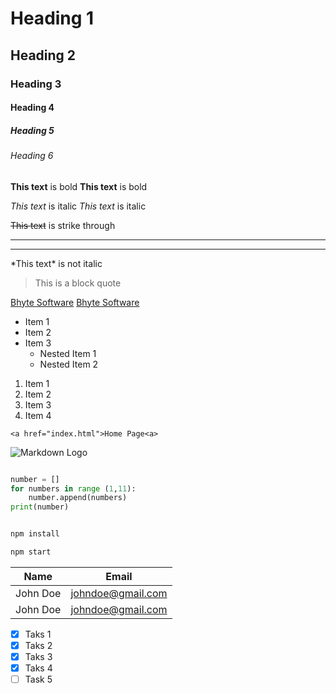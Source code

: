 <!--Headers-->

# Heading 1
## Heading 2
### Heading 3
#### Heading 4
##### Heading 5
###### Heading 6

<!--Bold-->

**This text** is bold
__This text__ is bold

<!--Italic-->

*This text* is italic
_This text_ is italic

<!--Strikethrough-->

~~This text~~ is strike through

<!--Horizontal line-->

---
___

<!--Escaping special characters-->

\*This text\* is not italic

<!--Blockquote-->

> This is a block quote

<!--Links-->

[Bhyte Software](https://www.bhytesoftware.com)
[Bhyte Software](https://www.bhytesoftware.com "Bhyte Software")

<!-- UL -->

* Item 1
* Item 2
* Item 3
    * Nested Item 1
    * Nested Item 2

<!-- OL -->

1. Item 1
1. Item 2
1. Item 3
1. Item 4

<!-- Inline Code Block -->

`<a href="index.html">Home Page<a>`

<!-- Images -->

![Markdown Logo](https://markdown-here.com/img/icon256.png)

<!-- Github Markdown-->

<!-- Codeblocks -->

```python

number = []
for numbers in range (1,11):
    number.append(numbers)
print(number)    

```

```bash

npm install

npm start

```

<!-- Tables -->

|   Name     |        Email      |
|   ------   |  ------------     |
|   John Doe | johndoe@gmail.com |
|   John Doe | johndoe@gmail.com |

<!-- Task Lists -->

* [x] Taks 1
* [x] Taks 2
* [x] Taks 3
* [x] Taks 4
* [ ] Task 5
